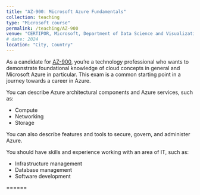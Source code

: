 ```yaml
---
title: "AZ-900: Microsoft Azure Fundamentals"
collection: teaching
type: "Microsoft course"
permalink: /teaching/AZ-900
venue: "CERTIPOR, Microsoft, Department of Data Science and Visualization, Faculty of Informatics, University of Debrecen"
# date: 2024
location: "City, Country"
---
```


As a candidate for [AZ-900](https://learn.microsoft.com/en-us/credentials/certifications/exams/az-900/), you’re a technology professional who wants to demonstrate foundational knowledge of cloud concepts in general and Microsoft Azure in particular. This exam is a common starting point in a journey towards a career in Azure.

You can describe Azure architectural components and Azure services, such as:

  - Compute
  - Networking
  - Storage

You can also describe features and tools to secure, govern, and administer Azure.

You should have skills and experience working with an area of IT, such as:

  - Infrastructure management
  - Database management
  - Software development

======


